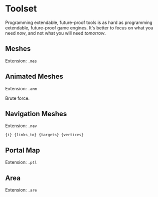 Toolset
=======

Programming extendable, future-proof tools is as hard as programming extendable, future-proof game engines. It's better to focus on what you need _now_, and not what you will need _tomorrow_.

Meshes
------

Extension: `.mes`

Animated Meshes
---------------

Extension: `.anm`

Brute force.

Navigation Meshes
-----------------

Extension: `.nav`

    {i} {links_to} {targets} {vertices}

Portal Map
----------

Extension: `.ptl`

Area
----

Extension: `.are`
